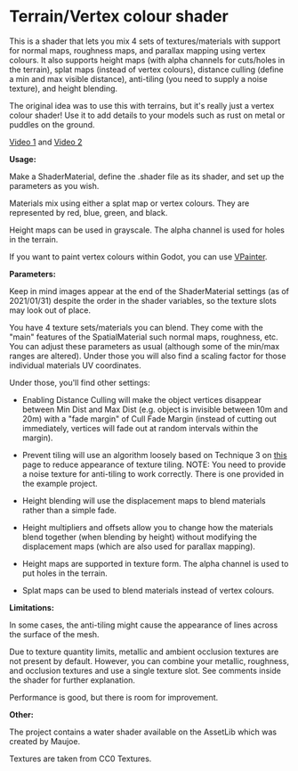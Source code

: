 # Terrain/Vertex colour shader
This is a shader that lets you mix 4 sets of textures/materials with support for normal maps, roughness maps, and parallax mapping using vertex colours. It also supports height maps (with alpha channels for cuts/holes
in the terrain), splat maps (instead of vertex colours), distance culling (define a min and max visible distance), anti-tiling (you need to supply a noise texture), and height blending.

The original idea was to use this with terrains, but it's really just a vertex colour shader! Use it to add details to your models such as rust on metal or puddles on the ground.

[Video 1](https://youtu.be/4e_iv0hZssM) and [Video 2](https://youtu.be/C9tCCJoFKZU)

**Usage:**

Make a ShaderMaterial, define the .shader file as its shader, and set up the parameters as you wish.

Materials mix using either a splat map or vertex colours. They are represented by red, blue, green, and black.

Height maps can be used in grayscale. The alpha channel is used for holes in the terrain.

If you want to paint vertex colours within Godot, you can use [VPainter](https://github.com/tomankirilov/VPainter).

**Parameters:**

Keep in mind images appear at the end of the ShaderMaterial settings (as of 2021/01/31) despite the order in the shader variables, so the texture slots may look out of place.

You have 4 texture sets/materials you can blend. They come with the "main" features of the SpatialMaterial such normal maps, roughness, etc.
You can adjust these parameters as usual (although some of the min/max ranges are altered). Under those you will also find a scaling factor for those individual materials UV coordinates.

Under those, you'll find other settings:

* Enabling Distance Culling will make the object vertices disappear between Min Dist and Max Dist (e.g. object is invisible between 10m and 20m) with a "fade margin" of Cull Fade Margin (instead of cutting out immediately, vertices will fade out at random intervals within the margin). 

* Prevent tiling will use an algorithm loosely based on Technique 3 on [this](www.iquilezles.org/www/articles/texturerepetition/texturerepetition.htm) page to reduce appearance of texture tiling.
NOTE: You need to provide a noise texture for anti-tiling to work correctly. There is one provided in the example project.

* Height blending will use the displacement maps to blend materials rather than a simple fade.

* Height multipliers and offsets allow you to change how the materials blend together (when blending by height) without modifying the displacement maps (which are also used for parallax mapping).

* Height maps are supported in texture form. The alpha channel is used to put holes in the terrain.

* Splat maps can be used to blend materials instead of vertex colours.

**Limitations:**

In some cases, the anti-tiling might cause the appearance of lines across the surface of the mesh.

Due to texture quantity limits, metallic and ambient occlusion textures are not present by default. 
However, you can combine your metallic, roughness, and occlusion textures and use a single texture slot. See comments inside the shader for further explanation.

Performance is good, but there is room for improvement.

**Other:**

The project contains a water shader available on the AssetLib which was created by Maujoe.

Textures are taken from CC0 Textures.